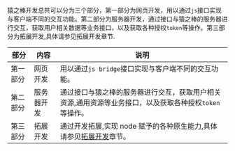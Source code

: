 猿之棒开发总共可以分为三个部分，第一部分为网页开发，用以通过`js`接口实现与客户端不同的交互功能。第二部分为服务器开发，通过接口与猿之棒的服务器进行交互，获取用户相关数据等业务接口，以及获取各种授权`token`等操作。第三部分为拓展开发,具体请参见拓展开发章节.

| 部分     | 内容       | 说明                                                                                                         |
| -------- | ---------- | ------------------------------------------------------------------------------------------------------------ |
| 第一部分 | 网页开发   | 用以通过`js bridge`接口实现与客户端不同的交互功能。                                                          |
| 第二部分 | 服务器开发 | 通过接口与猿之棒的服务器进行交互，获取用户相关资源,通用资源等业务接口，以及获取各种授权`token`等操作。       |
| 第三部分 | 拓展开发   | 通过开发拓展,实现 node 赋予的各种原生能力,具体请参见[拓展开发](/#/extension-develop/default ':ignore')章节。 |
